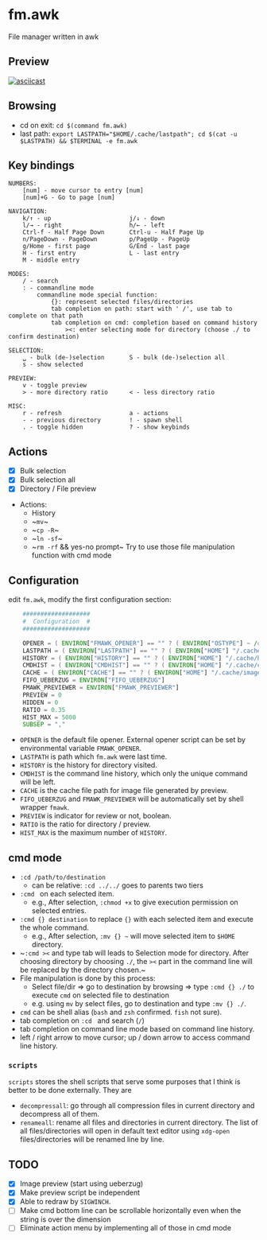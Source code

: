 # fm.awk

File manager written in awk

## Preview

[![asciicast](https://asciinema.org/a/9YDmY7GhnV7ku2yRhGJlQa8l4.svg)](https://asciinema.org/a/9YDmY7GhnV7ku2yRhGJlQa8l4)

## Browsing

- cd on exit: `cd $(command fm.awk)`
- last path: `export LASTPATH="$HOME/.cache/lastpath"; cd $(cat -u $LASTPATH) && $TERMINAL -e fm.awk`

## Key bindings

```
NUMBERS:
	[num] - move cursor to entry [num]
	[num]+G - Go to page [num]

NAVIGATION:
	k/↑ - up                      j/↓ - down
	l/→ - right                   h/← - left
	Ctrl-f - Half Page Down       Ctrl-u - Half Page Up
	n/PageDown - PageDown         p/PageUp - PageUp
	g/Home - first page           G/End - last page
	H - first entry               L - last entry
	M - middle entry

MODES:
	/ - search
	: - commandline mode
	    commandline mode special function:
	        {}: represent selected files/directories
	        tab completion on path: start with ' /', use tab to complete on that path
	        tab completion on cmd: completion based on command history
	            ><: enter selecting mode for directory (choose ./ to confirm destination)

SELECTION:
	␣ - bulk (de-)selection       S - bulk (de-)selection all
	s - show selected

PREVIEW:
	v - toggle preview
	> - more directory ratio      < - less directory ratio

MISC:
	r - refresh                   a - actions
	- - previous directory        ! - spawn shell
	. - toggle hidden             ? - show keybinds
```

## Actions

- [x] Bulk selection
- [x] Bulk selection all
- [x] Directory / File preview
- Actions:
    - History
    - ~`mv`~
    - ~`cp -R`~
    - ~`ln -sf`~
    - ~`rm -rf` && yes-no prompt~
Try to use those file manipulation function with cmd mode

## Configuration

edit `fm.awk`, modify the first configuration section:

```awk
    ###################
    #  Configuration  #
    ###################

    OPENER = ( ENVIRON["FMAWK_OPENER"] == "" ? ( ENVIRON["OSTYPE"] ~ /darwin.*/ ? "open" : "xdg-open" ) : ENVIRON["FMAWK_OPENER"] )
    LASTPATH = ( ENVIRON["LASTPATH"] == "" ? ( ENVIRON["HOME"] "/.cache/lastpath" ) : ENVIRON["LASTPATH"] )
    HISTORY = ( ENVIRON["HISTORY"] == "" ? ( ENVIRON["HOME"] "/.cache/history" ) : ENVIRON["HISTORY"] )
    CMDHIST = ( ENVIRON["CMDHIST"] == "" ? ( ENVIRON["HOME"] "/.cache/cmdhist" ) : ENVIRON["CMDHIST"] )
    CACHE = ( ENVIRON["CACHE"] == "" ? ( ENVIRON["HOME"] "/.cache/imagecache" ) : ENVIRON["CACHE"] )
    FIFO_UEBERZUG = ENVIRON["FIFO_UEBERZUG"]
    FMAWK_PREVIEWER = ENVIRON["FMAWK_PREVIEWER"]
    PREVIEW = 0
    HIDDEN = 0
    RATIO = 0.35
    HIST_MAX = 5000
    SUBSEP = ","
```

- `OPENER` is the default file opener. External opener script can be set by environmental variable `FMAWK_OPENER`.
- `LASTPATH` is path which `fm.awk` were last time.
- `HISTORY` is the history for directory visited.
- `CMDHIST` is the command line history, which only the unique command will be left.
- `CACHE` is the cache file path for image file generated by preview.
- `FIFO_UEBERZUG` and `FMAWK_PREVIEWER` will be automatically set by shell wrapper `fmawk`.
- `PREVIEW` is indicator for review or not, boolean.
- `RATIO` is the ratio for directory / preview.
- `HIST_MAX` is the maximum number of `HISTORY`.

## cmd mode

- `:cd /path/to/destination`
    - can be relative: `:cd ../../` goes to parents two tiers
- `:cmd ` on each selected item.
    - e.g., After selection, `:chmod +x` to give execution permission on selected entries.
- `:cmd {} destination` to replace `{}` with each selected item and execute the whole command.
    - e.g., After selection, `:mv {} ~` will move selected item to `$HOME` directory.
- ~`:cmd ><` and type tab will leads to Selection mode for directory. After choosing directory by choosing `./`, the `><` part in the command line will be replaced by the directory chosen.~
- File manipulation is done by this process:
    - Select file/dir => go to destination by browsing => type `:cmd {} ./` to execute `cmd` on selected file to destination
    - e.g. using `mv` by select files, go to destination and type `:mv {} ./`.
- `cmd` can be shell alias (`bash` and `zsh` confirmed. `fish` not sure).
- tab completion on `:cd ` and search (`/`)
- tab completion on command line mode based on command line history.
- left / right arrow to move cursor; up / down arrow to access command line history.

### `scripts`

`scripts` stores the shell scripts that serve some purposes that I think is better to be done externally. They are

- `decompressall`: go through all compression files in current directory and decompress all of them.
- `renameall`: rename all files and directories in current directory. The list of all files/directories will open in default text editor using `xdg-open` files/directories will be renamed line by line.

## TODO

- [x] Image preview (start using ueberzug)
- [x] Make preview script be independent
- [x] Able to redraw by `SIGWINCH`.
- [ ] Make cmd bottom line can be scrollable horizontally even when the string is over the dimension
- [ ] Eliminate action menu by implementing all of those in cmd mode

